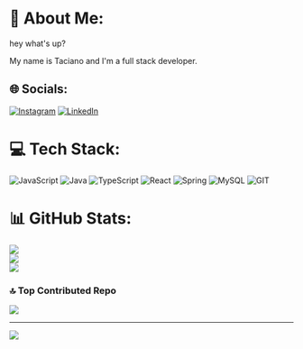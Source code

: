 # 💫 About Me:
hey what's up?

My name is Taciano and I'm a full stack developer.


## 🌐 Socials:
[![Instagram](https://img.shields.io/badge/Instagram-%23E4405F.svg?logo=Instagram&logoColor=white)](https://www.instagram.com/tacianojr_07/) [![LinkedIn](https://img.shields.io/badge/LinkedIn-%230077B5.svg?logo=linkedin&logoColor=white)](https://www.linkedin.com/in/taciano-siqueira-262a95204/) 

# 💻 Tech Stack:
![JavaScript](https://img.shields.io/badge/javascript-%23323330.svg?style=for-the-badge&logo=javascript&logoColor=%23F7DF1E) ![Java](https://img.shields.io/badge/java-%23ED8B00.svg?style=for-the-badge&logo=openjdk&logoColor=white) ![TypeScript](https://img.shields.io/badge/typescript-%23007ACC.svg?style=for-the-badge&logo=typescript&logoColor=white) ![React](https://img.shields.io/badge/react-%2320232a.svg?style=for-the-badge&logo=react&logoColor=%2361DAFB) ![Spring](https://img.shields.io/badge/spring-%236DB33F.svg?style=for-the-badge&logo=spring&logoColor=white) ![MySQL](https://img.shields.io/badge/mysql-%2300000f.svg?style=for-the-badge&logo=mysql&logoColor=white) ![GIT](https://img.shields.io/badge/Git-fc6d26?style=for-the-badge&logo=git&logoColor=white)
# 📊 GitHub Stats:
![](https://github-readme-stats.vercel.app/api?username=Tacianojr07&theme=dracula&hide_border=false&include_all_commits=false&count_private=false)<br/>
![](https://github-readme-streak-stats.herokuapp.com/?user=Tacianojr07&theme=dracula&hide_border=false)<br/>
![](https://github-readme-stats.vercel.app/api/top-langs/?username=Tacianojr07&theme=dracula&hide_border=false&include_all_commits=false&count_private=false&layout=compact)

### 🔝 Top Contributed Repo
![](https://github-contributor-stats.vercel.app/api?username=Tacianojr07&limit=5&theme=dracula&combine_all_yearly_contributions=true)

---
[![](https://visitcount.itsvg.in/api?id=Tacianojr07&icon=0&color=10)](https://visitcount.itsvg.in)

<!-- Proudly created with GPRM ( https://gprm.itsvg.in ) -->
